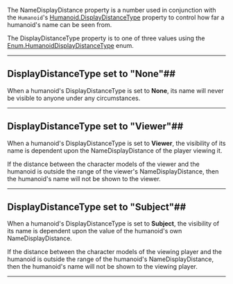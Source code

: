 The NameDisplayDistance property is a number used in conjunction with the `Humanoid`'s [Humanoid.DisplayDistanceType](https://developer.roblox.com/api-reference/property/Humanoid/DisplayDistanceType) property to control how far a humanoid's name can be seen from.

The DisplayDistanceType property is to one of three values using the [Enum.HumanoidDisplayDistanceType](https://developer.roblox.com/search#stq=HumanoidDisplayDistanceType) enum.

----------

## DisplayDistanceType set to "None"##

When a humanoid's DisplayDistanceType is set to **None**, its name will never be visible to anyone under any circumstances.

----------

## DisplayDistanceType set to "Viewer"##

When a humanoid's DisplayDistanceType is set to **Viewer**, the visibility of its name is dependent upon the NameDisplayDistance of the player viewing it.

If the distance between the character models of the viewer and the humanoid is outside the range of the viewer's NameDisplayDistance, then the humanoid's name will not be shown to the viewer.

----------

## DisplayDistanceType set to "Subject"##

When a humanoid's DisplayDistanceType is set to **Subject**, the visibility of its name is dependent upon the value of the humanoid's own NameDisplayDistance.

If the distance between the character models of the viewing player and the humanoid is outside the range of the humanoid's NameDisplayDistance, then the humanoid's name will not be shown to the viewing player.

----------